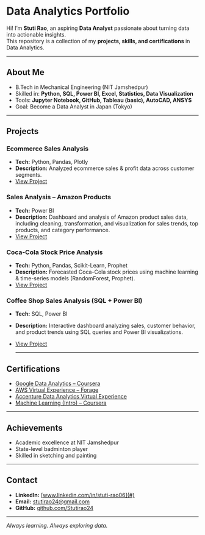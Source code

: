 #  Data Analytics Portfolio

Hi! I’m **Stuti Rao**, an aspiring **Data Analyst** passionate about turning data into actionable insights.  
This repository is a collection of my **projects, skills, and certifications** in Data Analytics.  

---

##  About Me
-  B.Tech in Mechanical Engineering (NIT Jamshedpur)  
-  Skilled in: **Python, SQL, Power BI, Excel, Statistics, Data Visualization**  
-  Tools: **Jupyter Notebook, GitHub, Tableau (basic), AutoCAD, ANSYS**  
-  Goal: Become a Data Analyst in Japan (Tokyo) 

---

##  Projects

###  Ecommerce Sales Analysis
- **Tech:** Python, Pandas, Plotly  
- **Description:** Analyzed ecommerce sales & profit data across customer segments.  
- [View Project](https://github.com/Stutirao24/ecommerce-sales-analysis)

###  Sales Analysis – Amazon Products
- **Tech:** Power BI  
- **Description:** Dashboard and analysis of Amazon product sales data, including cleaning, transformation, and visualization for sales trends, top products, and category performance.  
- [View Project](https://github.com/Stutirao24/Sales-Analysis-Amazon-Products-)

###  Coca-Cola Stock Price Analysis
- **Tech:** Python, Pandas, Scikit-Learn, Prophet  
- **Description:** Forecasted Coca-Cola stock prices using machine learning & time-series models (RandomForest, Prophet).  
- [View Project](https://github.com/Stutirao24/coca-cola-stock-analysis)

###  Coffee Shop Sales Analysis (SQL + Power BI)
- **Tech:** SQL, Power BI  
- **Description:** Interactive dashboard analyzing sales, customer behavior, and product trends using SQL queries and Power BI visualizations.  
- [View Project](https://github.com/Stutirao24/Coffee-Shop-Sales-Analysis-SQL-Power-BI)

  ---

##  Certifications
- [Google Data Analytics – Coursera](https://drive.google.com/drive/folders/1u6v_2MwmnND115V1jEL6VqvC6be7jDF1?usp=sharing)
- [AWS Virtual Experience – Forage](https://github.com/Stutirao24/certificates/blob/main/AWS_Certificate.pdf)
- [Accenture Data Analytics Virtual Experience](https://github.com/Stutirao24/certificates/blob/main/Accenture_Certificate.pdf)
- [Machine Learning (Intro) – Coursera](https://github.com/Stutirao24/certificates/blob/main/ML_Intro.pdf)
 

---

##  Achievements
- Academic excellence at NIT Jamshedpur  
- State-level badminton player  
- Skilled in sketching and painting  

---

##  Contact
- **LinkedIn:** [www.linkedin.com/in/stuti-rao06](#)  
- **Email:** stutirao24@gmail.com
-  **GitHub:** [github.com/Stutirao24](https://github.com/Stutirao24)

---
 *Always learning. Always exploring data.* 
